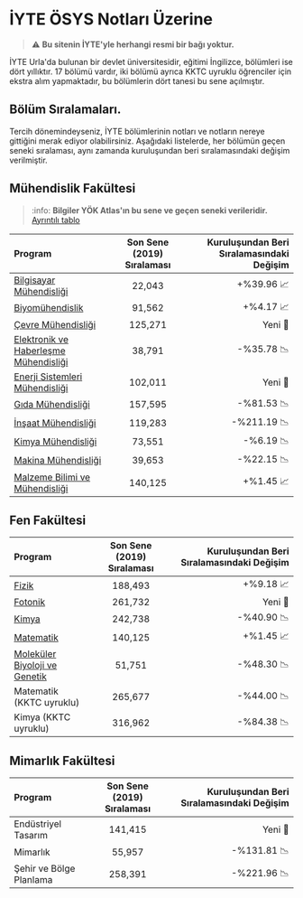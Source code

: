 # İYTE ÖSYS Notları Üzerine

> :warning: **Bu sitenin İYTE'yle herhangi resmi bir bağı yoktur.**

İYTE Urla'da bulunan bir devlet üniversitesidir, eğitimi İngilizce, bölümleri ise dört yıllıktır. 17 bölümü vardır, iki bölümü ayrıca KKTC uyruklu öğrenciler için ekstra alım yapmaktadır, bu bölümlerin dört tanesi bu sene açılmıştır.

## Bölüm Sıralamaları.

Tercih dönemindeyseniz, İYTE bölümlerinin notları ve notların nereye gittiğini merak ediyor olabilirsiniz. Aşağıdaki listelerde, her bölümün geçen seneki sıralaması, aynı zamanda kuruluşundan beri sıralamasındaki değişim verilmiştir. 

##  Mühendislik Fakültesi

> :info: **Bilgiler YÖK Atlas'ın bu sene ve geçen seneki verileridir.** [Ayrıntılı tablo](https://docs.google.com/spreadsheets/d/1kT3D6YSBBLEVwhM9tpDEtn6yGS_sDiLZpVbBHoQSe-E/edit?usp=sharing)

| Program | Son Sene (2019) Sıralaması | Kuruluşundan Beri Sıralamasındaki Değişim |
| :---         |     :---:      |          ---: |
| [Bilgisayar Mühendisliği](https://ceng.iyte.edu.tr/tr/) | 22,043 | +%39.96 📈 |
| [Biyomühendislik](https://bioeng.iyte.edu.tr/) | 91,562 | +%4.17 📈 |
| [Çevre Mühendisliği](https://enve.iyte.edu.tr/) | 125,271| Yeni 📆|
| [Elektronik ve Haberleşme Mühendisliği](https://eee.iyte.edu.tr/) | 38,791 | -%35.78 📉|
| [Enerji Sistemleri Mühendisliği](https://ese.iyte.edu.tr/en/home-page/) | 102,011 | Yeni 📆|
| [Gıda Mühendisliği](https://food.iyte.edu.tr/) | 157,595 | -%81.53 📉|
| [İnşaat Mühendisliği](https://civil.iyte.edu.tr/) | 119,283 | -%211.19 📉|
| [Kimya Mühendisliği](https://che.iyte.edu.tr/) | 73,551 | -%6.19 📉|
| [Makina Mühendisliği](https://me.iyte.edu.tr/) | 39,653 | -%22.15 📉|
| [Malzeme Bilimi ve Mühendisliği](https://mse.iyte.edu.tr/) | 140,125 | +%1.45 📈|

## Fen Fakültesi

| Program | Son Sene (2019) Sıralaması | Kuruluşundan Beri Sıralamasındaki Değişim |
| :---         |     :---:      |          ---: |
| [Fizik](https://physics.iyte.edu.tr/) | 188,493 | +%9.18 📈|
| [Fotonik](https://physics.iyte.edu.tr/) | 261,732 | Yeni 📆|
| [Kimya](https://chemistry.iyte.edu.tr/) | 242,738 | -%40.90 📉|
| [Matematik](https://math.iyte.edu.tr/) | 140,125 | +%1.45 📈|
| [Moleküler Biyoloji ve Genetik](https://mbg.iyte.edu.tr/) | 51,751 | -%48.30 📉|
| Matematik (KKTC uyruklu) | 265,677 | -%44.00 📉|
| Kimya (KKTC uyruklu) | 316,962 | -%84.38 📉|

## Mimarlık Fakültesi


| Program | Son Sene (2019) Sıralaması | Kuruluşundan Beri Sıralamasındaki Değişim |
| :---         |     :---:      |          ---: |
| Endüstriyel Tasarım | 141,415 |  Yeni 📆|
| Mimarlık | 55,957 | -%131.81 📉|
| Şehir ve Bölge Planlama | 258,391 | -%221.96 📉|
